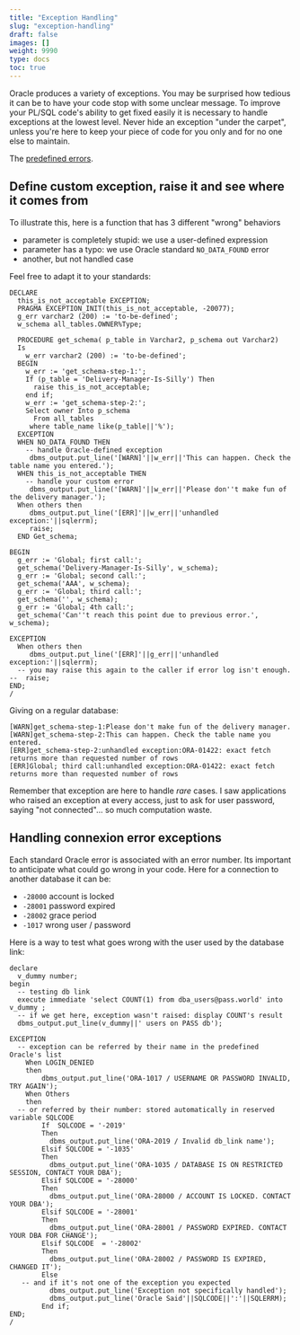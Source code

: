 ```yaml
---
title: "Exception Handling"
slug: "exception-handling"
draft: false
images: []
weight: 9990
type: docs
toc: true
---
```


Oracle produces a variety of exceptions. You may be surprised how tedious it can be to have your code stop with some unclear message. To improve your PL/SQL code's ability to get fixed easily it is necessary to handle exceptions at the lowest level. Never hide an exception "under the carpet", unless you're here to keep your piece of code for you only and for no one else to maintain.

The [predefined errors](https://docs.oracle.com/database/122/LNPLS/plsql-error-handling.htm#LNPLS00703).

## Define custom exception, raise it and see where it comes from
To illustrate this, here is a function that has 3 different "wrong" behaviors
- parameter is completely stupid: we use a user-defined expression
- parameter has a typo: we use Oracle standard `NO_DATA_FOUND` error
- another, but not handled case

Feel free to adapt it to your standards:

    DECLARE
      this_is_not_acceptable EXCEPTION;
      PRAGMA EXCEPTION_INIT(this_is_not_acceptable, -20077);
      g_err varchar2 (200) := 'to-be-defined';
      w_schema all_tables.OWNER%Type;
    
      PROCEDURE get_schema( p_table in Varchar2, p_schema out Varchar2)
      Is 
        w_err varchar2 (200) := 'to-be-defined';
      BEGIN
        w_err := 'get_schema-step-1:';
        If (p_table = 'Delivery-Manager-Is-Silly') Then
          raise this_is_not_acceptable;
        end if;
        w_err := 'get_schema-step-2:';
        Select owner Into p_schema 
          From all_tables
         where table_name like(p_table||'%');
      EXCEPTION
      WHEN NO_DATA_FOUND THEN
        -- handle Oracle-defined exception
         dbms_output.put_line('[WARN]'||w_err||'This can happen. Check the table name you entered.');
      WHEN this_is_not_acceptable THEN
        -- handle your custom error
         dbms_output.put_line('[WARN]'||w_err||'Please don''t make fun of the delivery manager.');
      When others then
         dbms_output.put_line('[ERR]'||w_err||'unhandled exception:'||sqlerrm);
         raise;    
      END Get_schema;  
    
    BEGIN
      g_err := 'Global; first call:';
      get_schema('Delivery-Manager-Is-Silly', w_schema);
      g_err := 'Global; second call:';
      get_schema('AAA', w_schema);
      g_err := 'Global; third call:';
      get_schema('', w_schema);
      g_err := 'Global; 4th call:';
      get_schema('Can''t reach this point due to previous error.', w_schema);
      
    EXCEPTION
      When others then
         dbms_output.put_line('[ERR]'||g_err||'unhandled exception:'||sqlerrm);
      -- you may raise this again to the caller if error log isn't enough.
    --  raise;
    END;
    /

Giving on a regular database:

    [WARN]get_schema-step-1:Please don't make fun of the delivery manager.
    [WARN]get_schema-step-2:This can happen. Check the table name you entered.
    [ERR]get_schema-step-2:unhandled exception:ORA-01422: exact fetch returns more than requested number of rows
    [ERR]Global; third call:unhandled exception:ORA-01422: exact fetch returns more than requested number of rows
    

Remember that exception are here to handle *rare* cases. I saw applications who raised an exception at every access, just to ask for user password, saying "not connected"... so much computation waste.


## Handling connexion error exceptions
Each standard Oracle error is associated with an error number. Its important to anticipate what could go wrong in your code. Here for a connection to another database it can be:
* `-28000` account is locked
* `-28001` password expired
* `-28002` grace period
* `-1017` wrong user / password

Here is a way to test what goes wrong with the user used by the database link:

    declare
      v_dummy number;
    begin
      -- testing db link
      execute immediate 'select COUNT(1) from dba_users@pass.world' into v_dummy ;
      -- if we get here, exception wasn't raised: display COUNT's result
      dbms_output.put_line(v_dummy||' users on PASS db');
    
    EXCEPTION
      -- exception can be referred by their name in the predefined Oracle's list
        When LOGIN_DENIED 
        then  
            dbms_output.put_line('ORA-1017 / USERNAME OR PASSWORD INVALID, TRY AGAIN');
        When Others 
        then 
      -- or referred by their number: stored automatically in reserved variable SQLCODE    
            If  SQLCODE = '-2019'
            Then    
              dbms_output.put_line('ORA-2019 / Invalid db_link name');
            Elsif SQLCODE = '-1035'
            Then
              dbms_output.put_line('ORA-1035 / DATABASE IS ON RESTRICTED SESSION, CONTACT YOUR DBA');        
            Elsif SQLCODE = '-28000'
            Then
              dbms_output.put_line('ORA-28000 / ACCOUNT IS LOCKED. CONTACT YOUR DBA');
            Elsif SQLCODE = '-28001'
            Then
              dbms_output.put_line('ORA-28001 / PASSWORD EXPIRED. CONTACT YOUR DBA FOR CHANGE');
            Elsif SQLCODE  = '-28002'
            Then
              dbms_output.put_line('ORA-28002 / PASSWORD IS EXPIRED, CHANGED IT');
            Else
       -- and if it's not one of the exception you expected
              dbms_output.put_line('Exception not specifically handled');
              dbms_output.put_line('Oracle Said'||SQLCODE||':'||SQLERRM);
            End if;
    END;
    /

